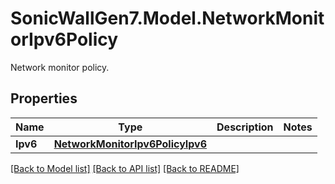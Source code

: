 # SonicWallGen7.Model.NetworkMonitorIpv6Policy
Network monitor policy.

## Properties

Name | Type | Description | Notes
------------ | ------------- | ------------- | -------------
**Ipv6** | [**NetworkMonitorIpv6PolicyIpv6**](NetworkMonitorIpv6PolicyIpv6.md) |  | 

[[Back to Model list]](../README.md#documentation-for-models) [[Back to API list]](../README.md#documentation-for-api-endpoints) [[Back to README]](../README.md)

